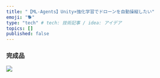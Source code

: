```yaml
---
title: "【ML-Agents】Unity×強化学習でドローンを自動操縦したい"
emoji: "🐕"
type: "tech" # tech: 技術記事 / idea: アイデア
topics: []
published: false
---
```

### 完成品

![](https://storage.googleapis.com/zenn-user-upload/41762d58c2fb-20230609.gif)